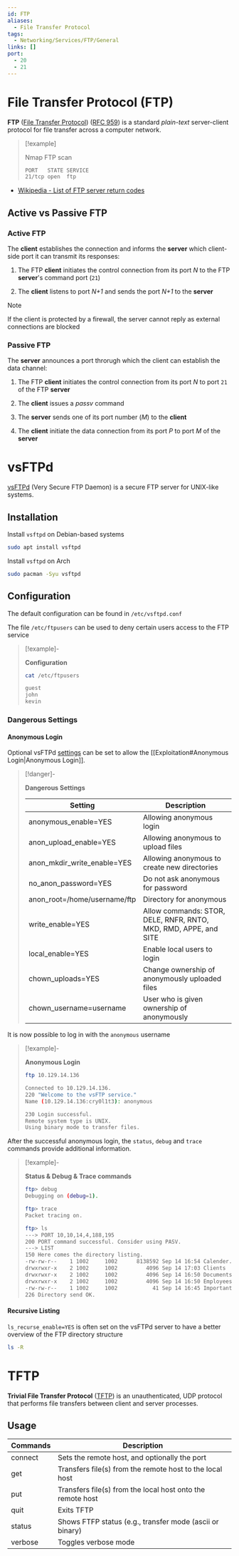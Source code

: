 ```yaml
---
id: FTP
aliases:
  - File Transfer Protocol
tags:
  - Networking/Services/FTP/General
links: []
port:
  - 20
  - 21
---
```


<!-- File Transfer Protocol (FTP) {{{-->
# File Transfer Protocol (FTP)

**FTP** ([File Transfer Protocol](https://en.wikipedia.org/wiki/File_Transfer_Protocol))
([RFC 959](https://datatracker.ietf.org/doc/html/rfc959)) is a standard
*plain-text* server-client protocol for file transfer across a computer network.

> [!example]
>
> Nmap FTP scan
>
>```sh
>PORT   STATE SERVICE
>21/tcp open  ftp
>```

- [Wikipedia - List of FTP server return codes](https://en.wikipedia.org/wiki/List_of_FTP_server_return_codes)

<!-- Active vs Passive FTP {{{-->
## Active vs Passive FTP

### Active FTP

The **client** establishes the connection and informs the **server** which
client-side port it can transmit its responses:

1. The FTP **client** initiates the control connection from its port
   *N* to the FTP **server**'s command port (`21`)

2. The **client** listens to port *N+1* and sends the port *N+1* to the
   **server**

> [!note]
> If the client is protected by a firewall, the server cannot reply as
> external connections are blocked

### Passive FTP

The **server** announces a port throrugh which the client can establish the data
channel:

1. The FTP **client** initiates the control connection from its port
   *N* to port `21` of the FTP **server**

2. The **client** issues a *passv* command

3. The **server** sends one of its port number (*M*) to the **client**

4. The **client** initiate the data connection from its port *P* to port *M*
   of the **server**
<!-- }}} -->
<!-- }}} -->

<!-- vsFTPd {{{-->
# vsFTPd

[vsFTPd](https://security.appspot.com/vsftpd.html) (Very Secure FTP Daemon) is a
secure FTP server for UNIX-like systems.

<!-- Installation {{{-->
## Installation

Install `vsftpd` on Debian-based systems

```sh
sudo apt install vsftpd
```

Install `vsftpd` on Arch

```sh
sudo pacman -Syu vsftpd
```
<!-- }}} -->

<!-- Configuration {{{-->
## Configuration

The default configuration can be found in `/etc/vsftpd.conf`

The file `/etc/ftpusers` can be used to deny certain users access to the FTP
service

> [!example]-
>
> **Configuration**
>
>```sh
>cat /etc/ftpusers
>```
>```sh
>guest
>john
>kevin
>```

### Dangerous Settings

#### Anonymous Login

Optional vsFTPd [settings](http://vsftpd.beasts.org/vsftpd_conf.html) can be set
to allow the [[Exploitation#Anonymous Login|Anonymous Login]].

> [!danger]-
>
> **Dangerous Settings**
>
>| Setting                      | Description                                                      |
>| ---------------------------- | ---------------------------------------------------------------- |
>| anonymous_enable=YES         | Allowing anonymous login                                         |
>| anon_upload_enable=YES       | Allowing anonymous to upload files                               |
>| anon_mkdir_write_enable=YES  | Allowing anonymous to create new directories                     |
>| no_anon_password=YES         | Do not ask anonymous for password                                |
>| anon_root=/home/username/ftp | Directory for anonymous                                          |
>| write_enable=YES             | Allow commands: STOR, DELE, RNFR, RNTO, MKD, RMD, APPE, and SITE |
>| local_enable=YES             | Enable local users to login                                      |
>| chown_uploads=YES            | Change ownership of anonymously uploaded files                   |
>| chown_username=username      | User who is given ownership of anonymously                       |

It is now possible to log in with the `anonymous` username

> [!example]-
>
> **Anonymous Login**
>
>```sh
>ftp 10.129.14.136
>```
>
>```sh
>Connected to 10.129.14.136.
>220 "Welcome to the vsFTP service."
>Name (10.129.14.136:cry0l1t3): anonymous
>
>230 Login successful.
>Remote system type is UNIX.
>Using binary mode to transfer files.
>```

After the successful anonymous login, the `status`, `debug` and `trace` commands
provide additional information.

> [!example]-
>
> **Status & Debug & Trace commands**
>
>```sh
>ftp> debug
>Debugging on (debug=1).
>
>ftp> trace
>Packet tracing on.
>
>ftp> ls
>---> PORT 10,10,14,4,188,195
>200 PORT command successful. Consider using PASV.
>---> LIST
>150 Here comes the directory listing.
>-rw-rw-r--    1 1002     1002      8138592 Sep 14 16:54 Calender.pptx
>drwxrwxr-x    2 1002     1002         4096 Sep 14 17:03 Clients
>drwxrwxr-x    2 1002     1002         4096 Sep 14 16:50 Documents
>drwxrwxr-x    2 1002     1002         4096 Sep 14 16:50 Employees
>-rw-rw-r--    1 1002     1002           41 Sep 14 16:45 Important Notes.txt
>226 Directory send OK.
>```

#### Recursive Listing

`ls_recurse_enable=YES` is often set on the vsFTPd server to have a better
overview of the FTP directory structure

```sh
ls -R
```
<!-- }}} -->
<!-- }}} -->

<!-- TFTP {{{-->
# TFTP

**Trivial File Transfer Protocol** ([TFTP](https://en.wikipedia.org/wiki/Trivial_File_Transfer_Protocol))
is an unauthenticated, UDP protocol that performs file transfers between client
and server processes.

## Usage

| Commands | Description                                                |
| -------- | ---------------------------------------------------------- |
| connect  | Sets the remote host, and optionally the port              |
| get      | Transfers file(s) from the remote host to the local host   |
| put      | Transfers file(s) from the local host onto the remote host |
| quit     | Exits TFTP                                                 |
| status   | Shows FTFP status (e.g., transfer mode (ascii or binary)   |
| verbose  | Toggles verbose mode                                       |
<!-- }}} -->
